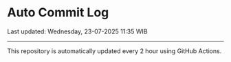 # Auto Commit Log

Last updated: Wednesday, 23-07-2025 11:35 WIB

---

This repository is automatically updated every 2 hour using GitHub Actions.
